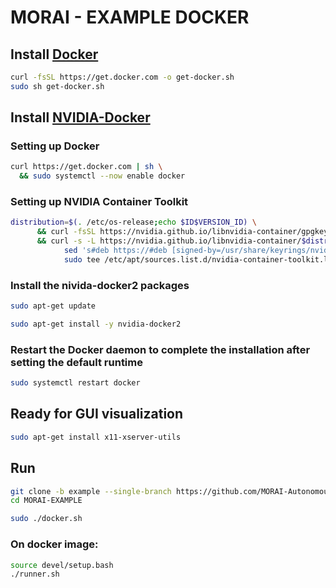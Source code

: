 # MORAI - EXAMPLE DOCKER

## Install [Docker](https://docs.docker.com/engine/install/ubuntu/)
```bash
curl -fsSL https://get.docker.com -o get-docker.sh
sudo sh get-docker.sh
```

## Install [NVIDIA-Docker](https://docs.nvidia.com/datacenter/cloud-native/container-toolkit/install-guide.html#docker)
### Setting up Docker
```bash
curl https://get.docker.com | sh \
  && sudo systemctl --now enable docker
```
### Setting up NVIDIA Container Toolkit
```bash
distribution=$(. /etc/os-release;echo $ID$VERSION_ID) \
      && curl -fsSL https://nvidia.github.io/libnvidia-container/gpgkey | sudo gpg --dearmor -o /usr/share/keyrings/nvidia-container-toolkit-keyring.gpg \
      && curl -s -L https://nvidia.github.io/libnvidia-container/$distribution/libnvidia-container.list | \
            sed 's#deb https://#deb [signed-by=/usr/share/keyrings/nvidia-container-toolkit-keyring.gpg] https://#g' | \
            sudo tee /etc/apt/sources.list.d/nvidia-container-toolkit.list
```
### Install the nivida-docker2 packages
```bash
sudo apt-get update
```
```bash
sudo apt-get install -y nvidia-docker2
```
### Restart the Docker daemon to complete the installation after setting the default runtime
```bash
sudo systemctl restart docker
```

## Ready for GUI visualization
```bash
sudo apt-get install x11-xserver-utils
```

## Run
```bash
git clone -b example --single-branch https://github.com/MORAI-Autonomous/MORAI-EXAMPLE.git
cd MORAI-EXAMPLE
```
```bash
sudo ./docker.sh
```

### On docker image:
```bash
source devel/setup.bash
./runner.sh
```
